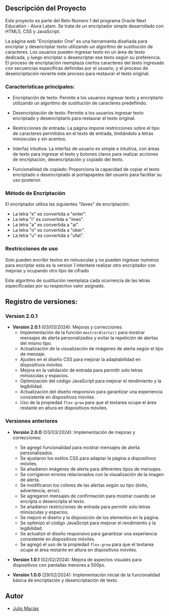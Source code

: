 ## Descripción del Proyecto

Este proyecto es parte del Reto Número 1 del programa Oracle Next Education - Alura Latam. Se trata de un encriptador simple desarrollado con HTML5, CSS y JavaScript.

La página web "Encriptador One" es una herramienta diseñada para encriptar y desencriptar texto utilizando un algoritmo de sustitución de caracteres. Los usuarios pueden ingresar texto en un área de texto dedicada, y luego encriptar o desencriptar ese texto según su preferencia. El proceso de encriptación reemplaza ciertos caracteres del texto ingresado con secuencias específicas definidas por el usuario, y el proceso de desencriptación revierte este proceso para restaurar el texto original.

### Características principales:

- Encriptación de texto: Permite a los usuarios ingresar texto y encriptarlo utilizando un algoritmo de sustitución de caracteres predefinido.

- Desencriptación de texto: Permite a los usuarios ingresar texto encriptado y desencriptarlo para restaurar el texto original.

- Restricciones de entrada: La página impone restricciones sobre el tipo de caracteres permitidos en el texto de entrada, limitándolo a letras minúsculas y sin acentos.

- Interfaz intuitiva: La interfaz de usuario es simple e intuitiva, con áreas de texto para ingresar el texto y botones claros para realizar acciones de encriptación, desencriptación y copiado del texto.

- Funcionalidad de copiado: Proporciona la capacidad de copiar el texto encriptado o desencriptado al portapapeles del usuario para facilitar su uso posterior.

### Método de Encriptación

El encriptador utiliza las siguientes "llaves" de encriptación:

- La letra "e" es convertida a "enter".
- La letra "i" es convertida a "imes".
- La letra "a" es convertida a "ai".
- La letra "o" es convertida a "ober".
- La letra "u" es convertida a "ufat".

### Restricciones de uso

Solo pueden encribir textos en minusculas y no pueden ingresar numeros para encriptar esta es la version 1 
intentare realizar otro encriptador con mejoras y ocupando otro tipo de cifrado

Este algoritmo de sustitución reemplaza cada ocurrencia de las letras especificadas por su respectivo valor asignado.

## Registro de versiones:
### Version 2.0.1
- **Versión 2.0.1** (03/03/2024): Mejoras y correcciones:
  - Implementación de la función `mostrarAlerta()` para mostrar mensajes de alerta personalizados y evitar la repetición de alertas del mismo tipo.
  - Actualización de la visualización de imágenes de alerta según el tipo de mensaje.
  - Ajustes en el diseño CSS para mejorar la adaptabilidad en dispositivos móviles.
  - Mejora en la validación de entrada para permitir solo letras minúsculas y espacios.
  - Optimización del código JavaScript para mejorar el rendimiento y la legibilidad.
  - Actualización del diseño responsivo para garantizar una experiencia consistente en dispositivos móviles.
  - Uso de la propiedad `flex-grow` para que el textarea ocupe el área restante en altura en dispositivos móviles.

### Versiones anteriores
- **Versión 2.0.0** (03/03/2024): Implementación de mejoras y correcciones:
  - Se agregó funcionalidad para mostrar mensajes de alerta personalizados.
  - Se ajustaron los estilos CSS para adaptar la página a dispositivos móviles.
  - Se añadieron imágenes de alerta para diferentes tipos de mensajes.
  - Se corrigieron errores relacionados con la visualización de la imagen de alerta.
  - Se modificaron los colores de las alertas según su tipo (éxito, advertencia, error).
  - Se agregaron mensajes de confirmación para mostrar cuando se encripta o desencripta el texto.
  - Se añadieron restricciones de entrada para permitir solo letras minúsculas y espacios.
  - Se mejoró el diseño y la disposición de los elementos en la página.
  - Se optimizó el código JavaScript para mejorar el rendimiento y la legibilidad.
  - Se actualizó el diseño responsivo para garantizar una experiencia consistente en dispositivos móviles.
  - Se agregó el uso de la propiedad `flex-grow` para que el textarea ocupe el área restante en altura en dispositivos móviles.

- **Versión 1.0.1** (02/02/2024): Mejora de aspectos visuales para dispositivos con pantallas menores a 500px.
- **Versión 1.0.0** (29/02/2024): Implementación inicial de la funcionalidad básica de encriptación y desencriptación de texto.

## Autor
- [Julio Macias](https://github.com/jamzlibra)
